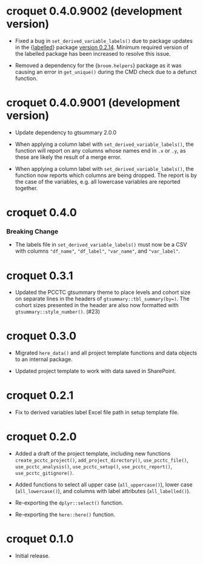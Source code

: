 # croquet 0.4.0.9002 (development version)

* Fixed a bug in `set_derived_variable_labels()` due to package updates in the {[labelled](https://larmarange.github.io/labelled/)} package [version 0.2.14](https://larmarange.github.io/labelled/news/index.html#labelled-2140). Minimum required version of the labelled package has been increased to resolve this issue.

* Removed a dependency for the {`broom.helpers`} package as it was causing an error in `get_unique()` during the CMD check due to a defunct function.

# croquet 0.4.0.9001 (development version)
* Update dependency to gtsummary 2.0.0

* When applying a column label with `set_derived_variable_labels()`, the function will report on any columns whose names end in `.x` or `.y`, as these are likely the result of a merge error.

* When applying a column label with `set_derived_variable_labels()`, the function now reports which columns are being dropped. The report is by the case of the variables, e.g. all lowercase variables are reported together. 

# croquet 0.4.0

### Breaking Change

* The labels file in `set_derived_variable_labels()` must now be a CSV with columns `"df_name"`, `"df_label"`, `"var_name"`, and `"var_label"`.

# croquet 0.3.1

* Updated the PCCTC gtsummary theme to place levels and cohort size on separate lines in the headers of `gtsummary::tbl_summary(by=)`. The cohort sizes presented in the header are also now formatted with `gtsummary::style_number()`. (#23)

# croquet 0.3.0

* Migrated `here_data()` and all project template functions and data objects to an internal package.

* Updated project template to work with data saved in SharePoint.

# croquet 0.2.1

* Fix to derived variables label Excel file path in setup template file.

# croquet 0.2.0

* Added a draft of the project template, including new functions `create_pcctc_project()`, `add_project_directory()`, `use_pcctc_file()`, `use_pcctc_analysis()`, `use_pcctc_setup()`, `use_pcctc_report()`, `use_pcctc_gitignore()`.

* Added functions to select all upper case (`all_uppercase()`), lower case (`all_lowercase()`), and columns with label attributes (`all_labelled()`).

* Re-exporting the `dplyr::select()` function.

* Re-exporting the `here::here()` function.

# croquet 0.1.0

* Initial release.
